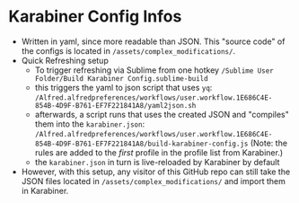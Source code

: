 # Karabiner Config Infos
- Written in yaml, since more readable than JSON. This "source code" of the configs is located in `/assets/complex_modifications/`.
- Quick Refreshing setup
	- To trigger refreshing via Sublime from one hotkey `/Sublime User Folder/Build Karabiner Config.sublime-build`
	- this triggers the yaml to json script that uses `yq`: `/Alfred.alfredpreferences/workflows/user.workflow.1E686C4E-854B-4D9F-B761-EF7F221841A8/yaml2json.sh`
	- afterwards, a script runs that uses the created JSON and "compiles" them into the `karabiner.json`: `/Alfred.alfredpreferences/workflows/user.workflow.1E686C4E-854B-4D9F-B761-EF7F221841A8/build-karabiner-config.js` (Note: the rules are added to the *first* profile in the profile list from Karabiner.)
	- the `karabiner.json` in turn is live-reloaded by Karabiner by default
- However, with this setup, any visitor of this GitHub repo can still take the JSON files located in `/assets/complex_modifications/` and import them in Karabiner.
